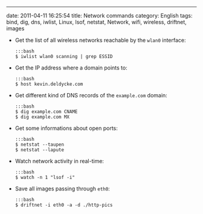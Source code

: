 ---
date: 2011-04-11 16:25:54
title: Network commands
category: English
tags: bind, dig, dns, iwlist, Linux, lsof, netstat, Network, wifi, wireless, driftnet, images

  * Get the list of all wireless networks reachable by the `wlan0` interface:

        :::bash
        $ iwlist wlan0 scanning | grep ESSID

  * Get the IP address where a domain points to:

        :::bash
        $ host kevin.deldycke.com

  * Get different kind of DNS records of the `example.com` domain:

        :::bash
        $ dig example.com CNAME
        $ dig example.com MX

  * Get some informations about open ports:

        :::bash
        $ netstat --taupen
        $ netstat --lapute

  * Watch network activity in real-time:

        :::bash
        $ watch -n 1 "lsof -i"

  * Save all images passing through `eth0`:

        :::bash
        $ driftnet -i eth0 -a -d ./http-pics
